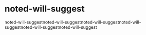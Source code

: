 # noted-will-suggest
noted-will-suggestnoted-will-suggestnoted-will-suggestnoted-will-suggestnoted-will-suggestnoted-will-suggest
